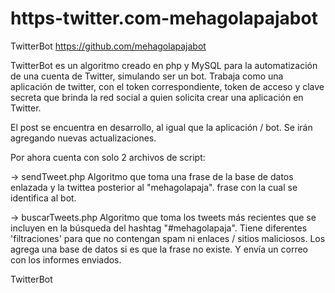 # https-twitter.com-mehagolapajabot
TwitterBot
https://github.com/mehagolapajabot 

TwitterBot es un algoritmo creado en php y MySQL para la automatización de una cuenta de Twitter, simulando ser un bot. Trabaja como una aplicación de twitter, con el token correspondiente, token de acceso y clave secreta que brinda la red social a quien solicita crear una aplicación en Twitter.

El post se encuentra en desarrollo, al igual que la aplicación / bot. Se irán agregando nuevas actualizaciones.

Por ahora cuenta con solo 2 archivos de script:

-> sendTweet.php Algoritmo que toma una frase de la base de datos enlazada y la twittea posterior al "mehagolapaja".  frase con la cual se identifica al bot.

-> buscarTweets.php Algoritmo que toma los tweets más recientes que se incluyen en la búsqueda del hashtag "#mehagolapaja". Tiene diferentes 'filtraciones' para que no contengan spam ni enlaces / sitios maliciosos. Los agrega una base de datos si es que la frase no existe. Y envía un correo con los informes enviados.

TwitterBot
